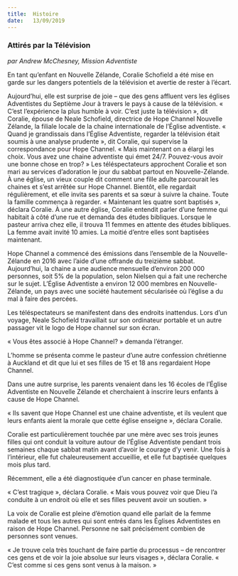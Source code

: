 ```yaml
---
title:  Histoire
date:   13/09/2019
---
```


### Attirés par la Télévision

_par Andrew McChesney, Mission Adventiste_

En tant qu’enfant en Nouvelle Zélande, Coralie Schofield a été mise en garde sur les dangers potentiels de la télévision et avertie de rester à l’écart.

Aujourd’hui, elle est surprise de joie – que des gens affluent vers les églises Adventistes du Septième Jour à travers le pays à cause de la télévision. « C’est l’expérience la plus humble à voir. C’est juste la télévision », dit Coralie, épouse de Neale Schofield, directrice de Hope Channel Nouvelle Zélande, la filiale locale de la chaine internationale de l’Église adventiste. « Quand je grandissais dans l’Église Adventiste, regarder la télévision était soumis à une analyse prudente », dit Coralie, qui supervise la correspondance pour Hope Channel. « Mais maintenant on a élargi les choix. Vous avez une chaine adventiste qui émet 24/7. Pouvez-vous avoir une bonne chose en trop? » Les téléspectateurs approchent Coralie et son mari au services d’adoration le jour du sabbat partout en Nouvelle-Zélande. À une église, un vieux couple dit comment une fille adulte parcourait les chaines et s’est arrêtée sur Hope Channel. Bientôt, elle regardait régulièrement, et elle invita ses parents et sa sœur à suivre la chaine. Toute la famille commença à regarder. « Maintenant les quatre sont baptisés », déclara Coralie. À une autre église, Coralie entendit parler d’une femme qui habitait à côté d’une rue et demanda des études bibliques. Lorsque le pasteur arriva chez elle, il trouva 11 femmes en attente des études bibliques. La femme avait invité 10 amies. La moitié d’entre elles sont baptisées maintenant.

Hope Channel a commencé des émissions dans l’ensemble de la Nouvelle-Zélande en 2016 avec l’aide d’une offrande du treizième sabbat. Aujourd’hui, la chaine a une audience mensuelle d’environ 200 000 personnes, soit 5% de la population, selon Nielsen qui a fait une recherche sur le sujet. L’Église Adventiste a environ 12 000 membres en Nouvelle-Zélande, un pays avec une société hautement sécularisée où l’église a du mal à faire des percées.

Les téléspectateurs se manifestent dans des endroits inattendus. Lors d’un voyage, Neale Schofield travaillait sur son ordinateur portable et un autre passager vit le logo de Hope channel sur son écran.

« Vous êtes associé à Hope Channel? » demanda l’étranger.

L’homme se présenta comme le pasteur d’une autre confession chrétienne à Auckland et dit que lui et ses filles de 15 et 18 ans regardaient Hope Channel.

Dans une autre surprise, les parents venaient dans les 16 écoles de l’Église Adventiste en Nouvelle Zélande et cherchaient à inscrire leurs enfants à cause de Hope Channel.

« Ils savent que Hope Channel est une chaine adventiste, et ils veulent que leurs enfants aient la morale que cette église enseigne », déclara Coralie.

Coralie est particulièrement touchée par une mère avec ses trois jeunes filles qui ont conduit la voiture autour de l’Église Adventiste pendant trois semaines chaque sabbat matin avant d’avoir le courage d’y venir. Une fois à l’intérieur, elle fut chaleureusement accueillie, et elle fut baptisée quelques mois plus tard.

Récemment, elle a été diagnostiquée d’un cancer en phase terminale.

« C’est tragique », déclara Coralie. « Mais vous pouvez voir que Dieu l’a conduite à un endroit où elle et ses filles peuvent avoir un soutien. »

La voix de Coralie est pleine d’émotion quand elle parlait de la femme malade et tous les autres qui sont entrés dans les Églises Adventistes en raison de Hope Channel. Personne ne sait précisément combien de personnes sont venues.

« Je trouve cela très touchant de faire partie du processus – de rencontrer ces gens et de voir la joie absolue sur leurs visages », déclara Coralie. « C’est comme si ces gens sont venus à la maison. »